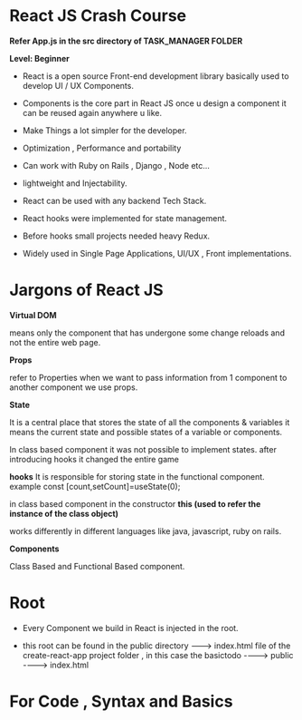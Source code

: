 # React JS Crash Course

****Refer App.js in the src directory of TASK_MANAGER FOLDER****

****Level: Beginner****

- React is a open source Front-end development library basically used to develop UI / UX Components.

- Components is the core part in React JS once u design a component it can be reused again anywhere u like.

- Make Things a lot simpler for the developer.

- Optimization , Performance and portability

- Can work with Ruby on Rails , Django , Node etc...

- lightweight and Injectability.

- React can be used with any backend Tech Stack.

- React hooks were implemented for state management.

- Before hooks small projects needed heavy Redux.

- Widely used in Single Page Applications, UI/UX , Front implementations.

# Jargons of React JS


****Virtual DOM****

 means only the component that has undergone some change reloads and not the entire web page.

****Props****

 refer to Properties when we want to pass information from 1 component to another component we use props.

****State****

  It is a central place that stores the state of all the components & variables it means the current state and possible states of a variable or components.

  In class based component it was not possible to implement states.
  after introducing hooks it changed the entire game

  ****hooks****
   It is responsible for storing state in the functional component.
   example const [count,setCount]=useState(0);

   in class based component in the constructor ****this (used to refer the instance of the class object)****

   works differently in different languages like java, javascript, ruby on rails.   

****Components****

Class Based and Functional Based component.

# Root

- Every Component we build in React is injected in the root.

- this root can be found in the public directory ---> index.html file of the create-react-app project folder , in this case the basictodo ----> public ----> index.html

# For Code , Syntax and Basics
 
